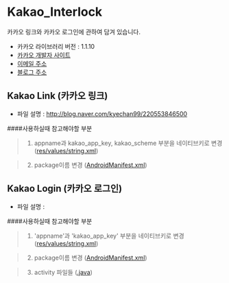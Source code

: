# Kakao_Interlock
카카오 링크와 카카오 로그인에 관하여 담겨 있습니다.
+ 카카오 라이브러리 버전 : 1.1.10
+ [카카오 개발자 사이트](https://developers.kakao.com/)
+ [이메일 주소](kyechan99@naver.com)
+ [블로그 주소](blog.naver.com/kyechan99)


## Kakao Link (카카오 링크)
+ 파일 설명 : http://blog.naver.com/kyechan99/220553846500

####사용하실때 참고해야할 부분
>1. appname과 kakao_app_key, kakao_scheme 부분을 네이티브키로 변경 ([res/values/string.xml](https://github.com/kyechan99/Kakao_Interlock/blob/master/kakaoLink/res/values/strings.xml))

>2. package이름 변경 ([AndroidManifest.xml](https://github.com/kyechan99/Kakao_Interlock/blob/master/kakaoLink/AndroidManifest.xml))



## Kakao Login (카카오 로그인)
+ 파일 설명 : 

####사용하실때 참고해야할 부분
>1. 'appname'과 'kakao_app_key' 부분을 네이티브키로 변경 ([res/values/string.xml](https://github.com/kyechan99/Kakao_Interlock/blob/master/kakaoLink/res/values/strings.xml))

>2. package이름 변경 ([AndroidManifest.xml](https://github.com/kyechan99/Kakao_Interlock/blob/master/kakaoLink/AndroidManifest.xml))

>3. activity 파일들 ([.java](https://github.com/kyechan99/Kakao_Interlock/tree/master/kakaoLogin/src/org/cocos2dx/cpp))
